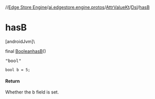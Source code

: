 //[Edge Store Engine](../../../../index.md)/[ai.edgestore.engine.protos](../../index.md)/[AttrValueKt](../index.md)/[Dsl](index.md)/[hasB](has-b.md)

# hasB

[androidJvm]\

final [Boolean](https://developer.android.com/reference/kotlin/java/lang/Boolean.html)[hasB](has-b.md)()

<pre>
"bool"
</pre>

<code>bool b = 5;</code>

#### Return

Whether the b field is set.
